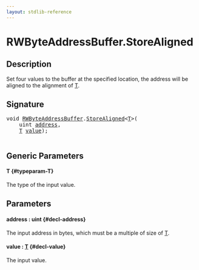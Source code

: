 ```yaml
---
layout: stdlib-reference
---
```


# RWByteAddressBuffer\.StoreAligned

## Description

Set four values to the buffer at the specified location, the address will be aligned
to the alignment of <span class='code'><a href="/stdlib-reference/types/rwbyteaddressbuffer-0126d/storealigned-05#typeparam-T" class="code_type">T</a></span>.



## Signature 

<pre>
<span class="code_keyword">void</span> <a href="/stdlib-reference/types/rwbyteaddressbuffer-0126d/index" class="code_type">RWByteAddressBuffer</a>.<a href="/stdlib-reference/types/rwbyteaddressbuffer-0126d/storealigned-05">StoreAligned</a>&lt;<a href="/stdlib-reference/types/rwbyteaddressbuffer-0126d/storealigned-05#typeparam-T" class="code_type">T</a>&gt;(
    <span class="code_keyword">uint</span> <a href="/stdlib-reference/types/rwbyteaddressbuffer-0126d/storealigned-05#decl-address" class="code_param">address</a>,
    <a href="/stdlib-reference/types/rwbyteaddressbuffer-0126d/storealigned-05#typeparam-T" class="code_type">T</a> <a href="/stdlib-reference/types/rwbyteaddressbuffer-0126d/storealigned-05#decl-value" class="code_param">value</a>);

</pre>

## Generic Parameters

#### T {#typeparam-T}
The type of the input value.


## Parameters

#### address  : uint {#decl-address}
The input address in bytes, which must be a multiple of size of <span class='code'><a href="/stdlib-reference/types/rwbyteaddressbuffer-0126d/storealigned-05#typeparam-T" class="code_type">T</a></span>.

#### value  : [T](/stdlib-reference/types/rwbyteaddressbuffer-0126d/storealigned-05#typeparam-T) {#decl-value}
The input value.


